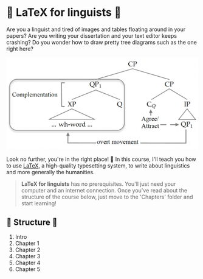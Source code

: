 # 👀 LaTeX for linguists 👀

Are you a linguist and tired of images and tables floating around in your papers? Are you writing your dissertation and your text editor keeps crashing? Do you wonder how to draw pretty tree diagrams such as the one right here?

![This is an image of a tree diagram](files/images/image1.png)

Look no further, you're in the right place! 🥳 In this course, I'll teach you how to use [LaTeX](https://www.latex-project.org/), a high-quality typesetting system, to write about linguistics and more generally the humanities.

> **LaTeX for linguists** has no prerequisites. You'll just need your computer and an internet connection. Once you've read about the structure of the course below, just move to the 'Chapters' folder and start learning!

## 🌳 Structure 🌳

1. Intro
2. Chapter 1
3. Chapter 2
4. Chapter 3
5. Chapter 4
6. Chapter 5
